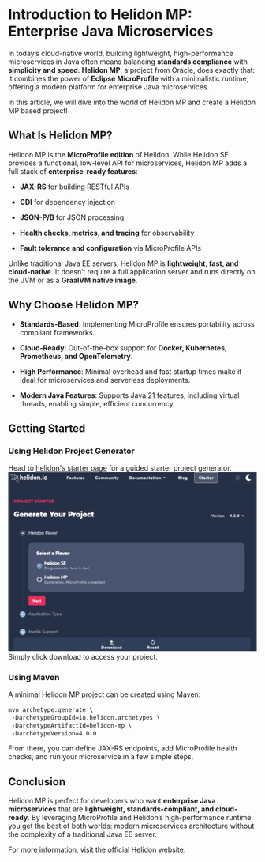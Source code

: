 # Introduction to Helidon MP: Enterprise Java Microservices

In today’s cloud-native world, building lightweight, high-performance microservices in Java often means balancing **standards compliance** with **simplicity and speed**. **Helidon MP**, a project from Oracle, does exactly that: it combines the power of **Eclipse MicroProfile** with a minimalistic runtime, offering a modern platform for enterprise Java microservices.

In this article, we will dive into the world of Helidon MP and create a Helidon MP based project!

## What Is Helidon MP?

Helidon MP is the **MicroProfile edition** of Helidon. While Helidon SE provides a functional, low-level API for microservices, Helidon MP adds a full stack of **enterprise-ready features**:

-   **JAX-RS** for building RESTful APIs
    
-   **CDI** for dependency injection
    
-   **JSON-P/B** for JSON processing
    
-   **Health checks, metrics, and tracing** for observability
    
-   **Fault tolerance and configuration** via MicroProfile APIs
    

Unlike traditional Java EE servers, Helidon MP is **lightweight, fast, and cloud-native**. It doesn’t require a full application server and runs directly on the JVM or as a **GraalVM native image**.

## Why Choose Helidon MP?

-   **Standards-Based**: Implementing MicroProfile ensures portability across compliant frameworks.
    
-   **Cloud-Ready**: Out-of-the-box support for **Docker, Kubernetes, Prometheus, and OpenTelemetry**.
    
-   **High Performance**: Minimal overhead and fast startup times make it ideal for microservices and serverless deployments.
    
-   **Modern Java Features**: Supports Java 21 features, including virtual threads, enabling simple, efficient concurrency.
    

## Getting Started
### Using Helidon Project Generator
Head to [helidon's starter page](https://helidon.io/starter/4.2.6?step=1) for a guided starter project generator.
![Helidon starter generator](./images/helidon_io_starter.png)  
Simply click download to access your project.

### Using Maven
A minimal Helidon MP project can be created using Maven:
```
mvn archetype:generate \
 -DarchetypeGroupId=io.helidon.archetypes \
 -DarchetypeArtifactId=helidon-mp \
 -DarchetypeVersion=4.0.0
```
From there, you can define JAX-RS endpoints, add MicroProfile health checks, and run your microservice in a few simple steps.

## Conclusion

Helidon MP is perfect for developers who want **enterprise Java microservices** that are **lightweight, standards-compliant, and cloud-ready**. By leveraging MicroProfile and Helidon’s high-performance runtime, you get the best of both worlds: modern microservices architecture without the complexity of a traditional Java EE server.

For more information, visit the official [Helidon website](https://helidon.io/?utm_source=chatgpt.com).
